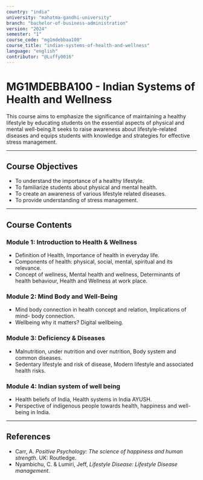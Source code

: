 ```yaml
---
country: "india"
university: "mahatma-gandhi-university"
branch: "bachelor-of-business-administration"
version: "2024"
semester: "1"
course_code: "mg1mdebbaa100"
course_title: "indian-systems-of-health-and-wellness"
language: "english"
contributor: "@Luffy0016"
---
```

# MG1MDEBBA100 - Indian Systems of Health and Wellness

This course aims to emphasize the significance of maintaining a healthy lifestyle by educating students on the essential aspects of physical and mental well-being.It seeks to raise awareness about lifestyle-related diseases and equips students with knowledge and strategies for effective stress management. 

---
## Course Objectives

* To understand the importance of a healthy lifestyle. 
* To familiarize students about physical and mental health.
* To create an awareness of various lifestyle related diseases.
* To provide understanding of stress management.

---
## Course Contents

### Module 1: Introduction to Health & Wellness
* Definition of Health, Importance of health in everyday life.
* Components of health: physical, social, mental, spiritual and its relevance.
* Concept of wellness, Mental health and wellness, Determinants of health behaviour, Health and Wellness at work place.

### Module 2: Mind Body and Well-Being
* Mind body connection in health concept and relation, Implications of mind- body connection. 
* Wellbeing why it matters? Digital wellbeing.

### Module 3: Deficiency & Diseases
* Malnutrition, under nutrition and over nutrition, Body system and common diseases. 
* Sedentary lifestyle and risk of disease, Modern lifestyle and associated health risks. 

### Module 4: Indian system of well being
* Health beliefs of India, Health systems in India AYUSH. 
* Perspective of indigenous people towards health, happiness and well-being in India.

---
## References
* Carr, A. *Positive Psychology: The science of happiness and human strength*. UK: Routledge. 
*  Nyambichu, C. & Lumiri, Jeff, *Lifestyle Disease: Lifestyle Disease management*.